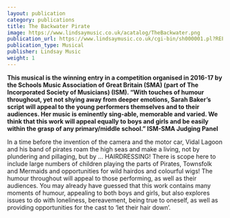 ```yaml
---
layout: publication
category: publications
title: The Backwater Pirate
image: https://www.lindsaymusic.co.uk/acatalog/TheBackwater.png
publication_url: https://www.lindsaymusic.co.uk/cgi-bin/sh000001.pl?REFPAGE=https%3a%2f%2fwww%2elindsaymusic%2eco%2euk%2facatalog%2fPerformance_Packs%2ehtml&WD=pirate%20backwater&PN=More_Music_Stories%2ehtml%23a000311#a000311
publication_type: Musical
publisher: Lindsay Music
weight: 1
---
```


**This musical is the winning entry in a competition organised in 2016-17 by the Schools Music Association of Great Britain (SMA) (part of The Incorporated Society of Musicians) (ISM).
“With touches of humour throughout, yet not shying away from deeper emotions, Sarah Baker’s script will appeal to the young performers themselves and to their audiences. Her music is eminently sing-able, memorable and varied. We think that this work will appeal equally to boys and girls and be easily within the grasp of any primary/middle school.” ISM-SMA Judging Panel**

In a time before the invention of the camera and the motor car, Vidal Lagoon and his band of pirates roam the high seas and make a living, not by plundering and pillaging, but by … HAIRDRESSING! There is scope here to include large numbers of children playing the parts of Pirates, Townsfolk and Mermaids and opportunities for wild hairdos and colourful wigs! The humour throughout will appeal to those performing, as well as their audiences. You may already have guessed that this work contains many moments of humour, appealing to both boys and girls, but also explores issues to do with loneliness, bereavement, being true to oneself, as well as providing opportunities for the cast to ‘let their hair down’.

